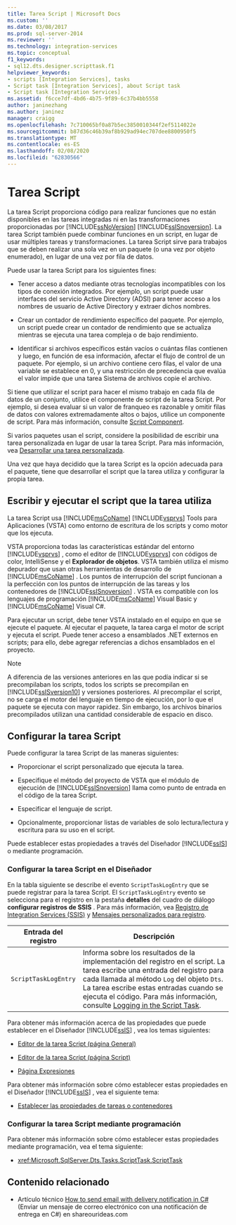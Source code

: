 ```yaml
---
title: Tarea Script | Microsoft Docs
ms.custom: ''
ms.date: 03/08/2017
ms.prod: sql-server-2014
ms.reviewer: ''
ms.technology: integration-services
ms.topic: conceptual
f1_keywords:
- sql12.dts.designer.scripttask.f1
helpviewer_keywords:
- scripts [Integration Services], tasks
- Script task [Integration Services], about Script task
- Script task [Integration Services]
ms.assetid: f6cce7df-4bd6-4b75-9f89-6c37b4bb5558
author: janinezhang
ms.author: janinez
manager: craigg
ms.openlocfilehash: 7c710065bf0a87b5ec3850010344f2ef5114022e
ms.sourcegitcommit: b87d36c46b39af8b929ad94ec707dee8800950f5
ms.translationtype: MT
ms.contentlocale: es-ES
ms.lasthandoff: 02/08/2020
ms.locfileid: "62830566"
---
```

# <a name="script-task"></a>Tarea Script
  La tarea Script proporciona código para realizar funciones que no están disponibles en las tareas integradas ni en las transformaciones proporcionadas por [!INCLUDE[ssNoVersion](../../includes/ssnoversion-md.md)] [!INCLUDE[ssISnoversion](../../includes/ssisnoversion-md.md)]. La tarea Script también puede combinar funciones en un script, en lugar de usar múltiples tareas y transformaciones. La tarea Script sirve para trabajos que se deben realizar una sola vez en un paquete (o una vez por objeto enumerado), en lugar de una vez por fila de datos.  
  
 Puede usar la tarea Script para los siguientes fines:  
  
-   Tener acceso a datos mediante otras tecnologías incompatibles con los tipos de conexión integrados. Por ejemplo, un script puede usar interfaces del servicio Active Directory (ADSI) para tener acceso a los nombres de usuario de Active Directory y extraer dichos nombres.  
  
-   Crear un contador de rendimiento específico del paquete. Por ejemplo, un script puede crear un contador de rendimiento que se actualiza mientras se ejecuta una tarea compleja o de bajo rendimiento.  
  
-   Identificar si archivos específicos están vacíos o cuántas filas contienen y luego, en función de esa información, afectar el flujo de control de un paquete. Por ejemplo, si un archivo contiene cero filas, el valor de una variable se establece en 0, y una restricción de precedencia que evalúa el valor impide que una tarea Sistema de archivos copie el archivo.  
  
 Si tiene que utilizar el script para hacer el mismo trabajo en cada fila de datos de un conjunto, utilice el componente de script de la tarea Script. Por ejemplo, si desea evaluar si un valor de franqueo es razonable y omitir filas de datos con valores extremadamente altos o bajos, utilice un componente de script. Para más información, consulte [Script Component](../data-flow/transformations/script-component.md).  
  
 Si varios paquetes usan el script, considere la posibilidad de escribir una tarea personalizada en lugar de usar la tarea Script. Para más información, vea [Desarrollar una tarea personalizada](../extending-packages-custom-objects/task/developing-a-custom-task.md).  
  
 Una vez que haya decidido que la tarea Script es la opción adecuada para el paquete, tiene que desarrollar el script que la tarea utiliza y configurar la propia tarea.  
  
## <a name="writing-and-running-the-script-that-the-task-uses"></a>Escribir y ejecutar el script que la tarea utiliza  
 La tarea Script usa [!INCLUDE[msCoName](../../includes/msconame-md.md)] [!INCLUDE[vsprvs](../../includes/vsprvs-md.md)] Tools para Aplicaciones (VSTA) como entorno de escritura de los scripts y como motor que los ejecuta.  
  
 VSTA proporciona todas las características estándar del entorno [!INCLUDE[vsprvs](../../includes/vsprvs-md.md)] , como el editor de [!INCLUDE[vsprvs](../../includes/vsprvs-md.md)] con códigos de color, IntelliSense y el **Explorador de objetos**. VSTA también utiliza el mismo depurador que usan otras herramientas de desarrollo de [!INCLUDE[msCoName](../../includes/msconame-md.md)] . Los puntos de interrupción del script funcionan a la perfección con los puntos de interrupción de las tareas y los contenedores de [!INCLUDE[ssISnoversion](../../includes/ssisnoversion-md.md)] . VSTA es compatible con los lenguajes de programación [!INCLUDE[msCoName](../../includes/msconame-md.md)] Visual Basic y [!INCLUDE[msCoName](../../includes/msconame-md.md)] Visual C#.  
  
 Para ejecutar un script, debe tener VSTA instalado en el equipo en que se ejecute el paquete. Al ejecutar el paquete, la tarea carga el motor de script y ejecuta el script. Puede tener acceso a ensamblados .NET externos en scripts; para ello, debe agregar referencias a dichos ensamblados en el proyecto.  
  
> [!NOTE]  
>  A diferencia de las versiones anteriores en las que podía indicar si se precompilaban los scripts, todos los scripts se precompilan en [!INCLUDE[ssISversion10](../../includes/ssisversion10-md.md)] y versiones posteriores. Al precompilar el script, no se carga el motor del lenguaje en tiempo de ejecución, por lo que el paquete se ejecuta con mayor rapidez. Sin embargo, los archivos binarios precompilados utilizan una cantidad considerable de espacio en disco.  
  
## <a name="configuring-the-script-task"></a>Configurar la tarea Script  
 Puede configurar la tarea Script de las maneras siguientes:  
  
-   Proporcionar el script personalizado que ejecuta la tarea.  
  
-   Especifique el método del proyecto de VSTA que el módulo de ejecución de [!INCLUDE[ssISnoversion](../../includes/ssisnoversion-md.md)] llama como punto de entrada en el código de la tarea Script.  
  
-   Especificar el lenguaje de script.  
  
-   Opcionalmente, proporcionar listas de variables de solo lectura/lectura y escritura para su uso en el script.  
  
 Puede establecer estas propiedades a través del Diseñador [!INCLUDE[ssIS](../../includes/ssis-md.md)] o mediante programación.  
  
### <a name="configuring-the-script-task-in-the-designer"></a>Configurar la tarea Script en el Diseñador  
 En la tabla siguiente se describe el evento `ScriptTaskLogEntry` que se puede registrar para la tarea Script. El `ScriptTaskLogEntry` evento se selecciona para el registro en la pestaña **detalles** del cuadro de diálogo **configurar registros de SSIS** . Para más información, vea [Registro de Integration Services &#40;SSIS&#41;](../performance/integration-services-ssis-logging.md) y [Mensajes personalizados para registro](../custom-messages-for-logging.md).  
  
|Entrada del registro|Descripción|  
|---------------|-----------------|  
|`ScriptTaskLogEntry`|Informa sobre los resultados de la implementación del registro en el script. La tarea escribe una entrada del registro para cada llamada al método `Log` del objeto `Dts`. La tarea escribe estas entradas cuando se ejecuta el código. Para más información, consulte [Logging in the Script Task](../extending-packages-scripting/task/logging-in-the-script-task.md).|  
  
 Para obtener más información acerca de las propiedades que puede establecer en el Diseñador [!INCLUDE[ssIS](../../includes/ssis-md.md)] , vea los temas siguientes:  
  
-   [Editor de la tarea Script &#40;página General&#41;](../general-page-of-integration-services-designers-options.md)  
  
-   [Editor de la tarea Script &#40;página Script&#41;](../script-task-editor-script-page.md)  
  
-   [Página Expresiones](../expressions/expressions-page.md)  
  
 Para obtener más información sobre cómo establecer estas propiedades en el Diseñador [!INCLUDE[ssIS](../../includes/ssis-md.md)] , vea el siguiente tema:  
  
-   [Establecer las propiedades de tareas o contenedores](../set-the-properties-of-a-task-or-container.md)  
  
### <a name="configuring-the-script-task-programmatically"></a>Configurar la tarea Script mediante programación  
 Para obtener más información sobre cómo establecer estas propiedades mediante programación, vea el tema siguiente:  
  
-   <xref:Microsoft.SqlServer.Dts.Tasks.ScriptTask.ScriptTask>  
  
## <a name="related-content"></a>Contenido relacionado  
  
-   Artículo técnico [How to send email with delivery notification in C#](https://go.microsoft.com/fwlink/?LinkId=237625)(Enviar un mensaje de correo electrónico con una notificación de entrega en C#) en shareourideas.com  
  
  
